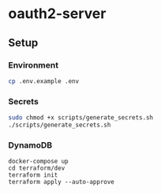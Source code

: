 # oauth2-server

## Setup

### Environment

```sh
cp .env.example .env
```

### Secrets

```sh
sudo chmod +x scripts/generate_secrets.sh
./scripts/generate_secrets.sh
```

### DynamoDB

```
docker-compose up
cd terraform/dev
terraform init
terraform apply --auto-approve
```
